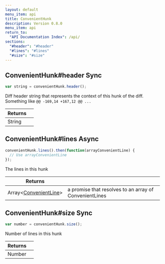 ```yaml
---
layout: default
menu_item: api
title: ConvenientHunk
description: Version 0.8.0
menu_item: api
return_to:
  "API Documentation Index": /api/
sections:
  "#header": "#header"
  "#lines": "#lines"
  "#size": "#size"
---
```


## <a name="header"></a><span>ConvenientHunk#</span>header <span class="tags"><span class="sync">Sync</span></span>

```js
var string = convenientHunk.header();
```

Diff header string that represents the context of this hunk
of the diff. Something like `@@ -169,14 +167,12 @@ ...`

| Returns |  |
| --- | --- |
| String |  |

## <a name="lines"></a><span>ConvenientHunk#</span>lines <span class="tags"><span class="async">Async</span></span>

```js
convenientHunk.lines().then(function(arrayConvenientLine) {
  // Use arrayConvenientLine
});
```

The lines in this hunk

| Returns |  |
| --- | --- |
| Array&lt;[ConvenientLine](/api/convenient_line/)&gt; | a promise that resolves to an array of                                      ConvenientLines |

## <a name="size"></a><span>ConvenientHunk#</span>size <span class="tags"><span class="sync">Sync</span></span>

```js
var number = convenientHunk.size();
```

Number of lines in this hunk

| Returns |  |
| --- | --- |
| Number |  |

